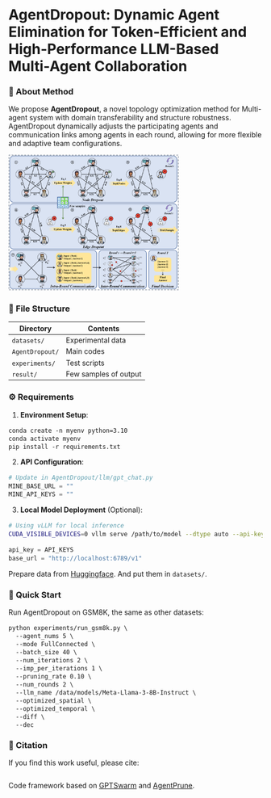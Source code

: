 # AgentDropout: Dynamic Agent Elimination for Token-Efficient and High-Performance LLM-Based Multi-Agent Collaboration



### 🧠 About Method

We propose **AgentDropout**, a novel topology optimization method for Multi-agent system with domain transferability and structure robustness. AgentDropout dynamically adjusts the participating agents and communication links among agents in each round, allowing for more flexible and adaptive team configurations. 

<img src="image/README/main.png" alt="main" style="zoom: 33%;" />

### 📂 File Structure

| Directory       | Contents              |
| --------------- | --------------------- |
| `datasets/`     | Experimental data     |
| `AgentDropout/` | Main codes            |
| `experiments/`  | Test scripts          |
| `result/`       | Few samples of output |

### ⚙️ Requirements

1. **Environment Setup**:

```shell
conda create -n myenv python=3.10
conda activate myenv
pip install -r requirements.txt
```

2. **API Configuration**:

```python
# Update in AgentDropout/llm/gpt_chat.py
MINE_BASE_URL = ""
MINE_API_KEYS = ""
```

3. **Local Model Deployment** (Optional):

```bash
# Using vLLM for local inference
CUDA_VISIBLE_DEVICES=0 vllm serve /path/to/model --dtype auto --api-key API_KEYS --port 6789
```

```python
api_key = API_KEYS
base_url = "http://localhost:6789/v1"
```

Prepare data from [Huggingface](https://huggingface.co/). And put them in `datasets/`.

### 🚀 Quick Start

Run AgentDropout on GSM8K, the same as other datasets: 

```shell
python experiments/run_gsm8k.py \
  --agent_nums 5 \
  --mode FullConnected \
  --batch_size 40 \
  --num_iterations 2 \
  --imp_per_iterations 1 \
  --pruning_rate 0.10 \
  --num_rounds 2 \
  --llm_name /data/models/Meta-Llama-3-8B-Instruct \
  --optimized_spatial \
  --optimized_temporal \
  --diff \
  --dec
```

### 📜 Citation

If you find this work useful, please cite:

```tex

```

Code framework based on [GPTSwarm](https://github.com/metauto-ai/GPTSwarm) and [AgentPrune](https://github.com/yanweiyue/AgentPrune).
